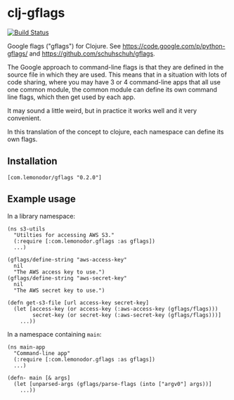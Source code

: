 # clj-gflags

[![Build Status](https://travis-ci.org/wiseman/clj-gflags.png?branch=master)](https://travis-ci.org/wiseman/clj-gflags)

Google flags ("gflags") for Clojure. See
https://code.google.com/p/python-gflags/ and
https://github.com/schuhschuh/gflags.

The Google approach to command-line flags is that they are defined in
the source file in which they are used.  This means that in a
situation with lots of code sharing, where you may have 3 or 4
command-line apps that all use one common module, the common module
can define its own command line flags, which then get used by each
app.

It may sound a little weird, but in practice it works well and it very
convenient.

In this translation of the concept to clojure, each namespace can
define its own flags.


## Installation

```
[com.lemonodor/gflags "0.2.0"]
```


## Example usage
In a library namespace:

```
(ns s3-utils
  "Utilties for accessing AWS S3."
  (:require [:com.lemonodor.gflags :as gflags])
  ...)

(gflags/define-string "aws-access-key"
  nil
  "The AWS access key to use.")
(gflags/define-string "aws-secret-key"
  nil
  "The AWS secret key to use.")

(defn get-s3-file [url access-key secret-key]
  (let [access-key (or access-key (:aws-access-key (gflags/flags)))
        secret-key (or secret-key (:aws-secret-key (gflags/flags)))]
    ...))
```

In a namespace containing `main`:
```
(ns main-app
  "Command-line app"
  (:require [:com.lemonodor.gflags :as gflags])
  ...)

(defn- main [& args]
  (let [unparsed-args (gflags/parse-flags (into ["argv0"] args))]
    ...))
```
